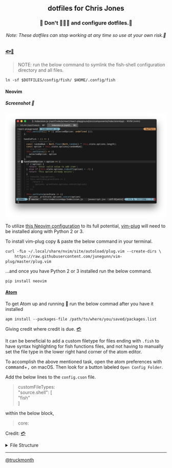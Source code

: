 <h2 align="center">dotfiles for Chris Jones</h2>

<h3 align="center">🚨 Don't 🍺🍺🍺 and configure dotfiles.🚨</h3>

<h6 align="center">Note: These dotfiles can stop working at any time so use at your own risk.😬</h6>

#### [🐟🐚](https://github.com/fish-shell/fish-shell)

> NOTE: run the below command to symlink the fish-shell configuration directory and all files.

```shell
ln -sf $DOTFILES/config/fish/ $HOME/.config/fish
```

#### Neovim

##### Screenshot 📸
![nvim-screenshot](https://github.com/ipatch/dotfiles/blob/master/lib/vim-2017.png "nvim-screenshot")

To utilize [this Neovim configuration](https://github.com/ipatch/dotfiles/blob/master/config/nvim/init.vim) to its full potential, [vim-plug](https://github.com/junegunn/vim-plug) will need to be installed along with Python 2 or 3.

To install vim-plug copy & paste the below command in your terminal.

```shell
curl -fLo ~/.local/share/nvim/site/autoload/plug.vim --create-dirs \
    https://raw.githubusercontent.com/junegunn/vim-plug/master/plug.vim
```

...and once you have Python 2 or 3 installed run the below command.

```shell
pip install neovim
```

#### [Atom](http://atom.io)

To get Atom up and running 🏃 run the below commad after you have it installed<br />

```shell
apm install --packages-file /path/to/where/you/saved/packages.list
```
<p>Giving credit where credit is due. <a href="https://discuss.atom.io/t/how-to-backup-all-your-settings/15674/3">💳</a></p>

It can be beneficial to add a custom filetype for files ending with `.fish` to have syntax highlighting for fish functions files, and not having to manually set the file type in the lower right hand corner of the atom editor.

To accomplish the above mentioned task, open the atom preferences with <kbd>command</kbd>+<kbd>,</kbd> on macOS. Then look for a button labeled `Open Config Folder`.

Add the below lines to the `config.cson` file.
> customFileTypes:<br />
>   "source.shell": [<br />
>      "fish"<br />
>    ]<br />

within the below block,
> core:

Credit: [💳]( https://github.com/atom/atom/issues/1718#issuecomment-162242357)

<details>
<summary>File Structure</summary>
<pre>
├── README.md
├── asdf
├── config
│   ├── atom
│   │   └── packages.list
│   ├── fish
│   │   ├── abbreviations.fish
│   │   ├── completions
│   │   │   ├── asdf.fish
│   │   │   └── docker.fish
│   │   ├── conf.d
│   │   │   └── omf.fish
│   │   ├── config.fish
│   │   ├── config.fish.bkup
│   │   ├── fishd.7a3857f3e8b0
│   │   ├── fishd.b8e85636f766
│   │   ├── functions
│   │   │   ├── editfish.fish
│   │   │   ├── erl_cmd_his.fish
│   │   │   ├── fish_prompt.fish -> /Users/capin/.local/share/omf/themes/lambda/fish_prompt.fish
│   │   │   ├── ln_asdf_man_pages.fish
│   │   │   ├── ln_dotfiles.fish
│   │   │   ├── lsusers.fish
│   │   │   ├── mk_asdf_bins.fish
│   │   │   └── mkd.fish
│   │   └── interactive.fish
│   ├── inputrc
│   ├── irc-clients
│   │   └── weechat
│   │       ├── alias.conf
│   │       ├── buflist.conf
│   │       ├── charset.conf
│   │       ├── exec.conf
│   │       ├── fifo.conf
│   │       ├── fset.conf
│   │       ├── irc.conf
│   │       ├── logger.conf
│   │       ├── logs
│   │       │   └── core.weechat.weechatlog
│   │       ├── plugins.conf
│   │       ├── python
│   │       │   └── autoload
│   │       │       └── notification_center.py -> /opt/Code/python/weechat-notification-center/notification_center.py
│   │       ├── relay.conf
│   │       ├── script
│   │       │   └── plugins.xml.gz
│   │       ├── script.conf
│   │       ├── sec.conf
│   │       ├── tcl
│   │       │   └── autoload
│   │       ├── trigger.conf
│   │       ├── weechat.conf
│   │       ├── weechat.png
│   │       ├── xfer
│   │       └── xfer.conf
│   └── nvim
│       └── init.vim
├── editors
│   ├── atom -> /opt/Code/dotfiles/config/atom
│   ├── nvim -> /opt/Code/dotfiles/config/nvim
│   └── vim
│       ├── editorconfig
│       └── vimrc
├── git
│   └── gitconfig
├── lang
│   └── elixir
│       └── iex.exs
├── lib
│   └── custom-motd.png
├── mutt
│   └── muttrc
├── radare
│   └── radare2rc
├── shells
│   ├── bash
│   │   ├── bash_profile
│   │   └── bashrc
│   ├── fish -> /opt/Code/dotfiles/config/fish
│   └── zsh
│       ├── zlogin
│       └── zshrc
├── terms
│   ├── hyper
│   │   └── hyper.js
│   └── iterm2
│       └── com.googlecode.iterm2.plist
└── tmux
    └── tmux.conf

35 directories, 54 files
</pre>
</details>

---
[@truckmonth](https://twitter.com/truckmonth)


